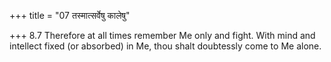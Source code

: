 +++
title = "07 तस्मात्सर्वेषु कालेषु"

+++
8.7 Therefore at all times remember Me only and fight. With mind and
intellect fixed (or absorbed) in Me, thou shalt doubtessly come to Me
alone.
